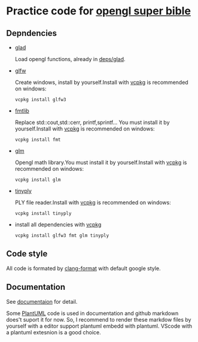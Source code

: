 # Practice code for [opengl super bible](http://www.openglsuperbible.com/)

## Depndencies

* [glad](https://github.com/Dav1dde/glad)

  Load opengl functions, already in [deps/glad](deps/glad).

* [glfw](https://www.glfw.org/)

  Create windows, install by yourself.Install with [vcpkg](https://github.com/microsoft/vcpkg) is recommended on windows:

  ```batch
  vcpkg install glfw3
  ```

* [fmtlib](https://github.com/fmtlib/fmt)

  Replace std::cout,std::cerr, printf,sprintf... You must install it by yourself.Install with [vcpkg](https://github.com/microsoft/vcpkg) is recommended on windows:

  ```batch
  vcpkg install fmt
  ```

* [glm](https://glm.g-truc.net/0.9.9/index.html)

  Opengl math library.You must install it by yourself.Install with [vcpkg](https://github.com/microsoft/vcpkg) is recommended on windows:

  ```batch
  vcpkg install glm
  ```

* [tinyply](https://glm.g-truc.net/0.9.9/index.html)

  PLY file reader.Install with [vcpkg](https://github.com/microsoft/vcpkg) is recommended on windows:

  ```batch
  vcpkg install tinyply
  ```

* install all dependencies with [vcpkg](https://github.com/microsoft/vcpkg)
  
  ```batch
  vcpkg install glfw3 fmt glm tinyply
  ```

## Code style

All code is formated by [clang-format](https://clang.llvm.org/docs/ClangFormat.html) with default google style.

## Documentation

See [documentaion](./doc) for detail.

Some [PlantUML](https://plantuml.com/) code is used in documentation and github markdown does't suport it for now. So, I recommend to render these markdow files by yourself with a editor support plantuml embedd with plantuml. VScode with a plantuml extesnion is a good choice.
